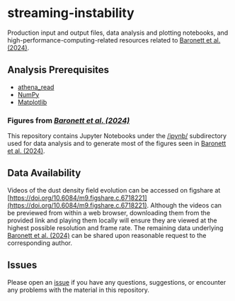 # streaming-instability
Production input and output files, data analysis and plotting notebooks, and high-performance-computing-related resources related to [Baronett et al. (2024)](https://doi.org/10.1093/mnras/stae272).

## Analysis Prerequisites
- [athena_read](https://github.com/PrincetonUniversity/athena/wiki/Reading-Data-into-Python)
- [NumPy](https://numpy.org/)
- [Matplotlib](https://matplotlib.org/)

### Figures from [_Baronett et al. (2024)_](https://doi.org/10.1093/mnras/stae272)
This repository contains Jupyter Notebooks under the [/ipynb/](https://github.com/sabaronett/streaming-instability/tree/main/ipynb) subdirectory used for data analysis and to generate most of the figures seen in [Baronett et al. (2024)](https://doi.org/10.1093/mnras/stae272).

## Data Availability
Videos of the dust density field evolution can be accessed on figshare at [https://doi.org/10.6084/m9.figshare.c.6718221](https://doi.org/10.6084/m9.figshare.c.6718221).
Although the videos can be previewed from within a web browser, downloading them from the provided link and playing them locally will ensure they are viewed at the highest possible resolution and frame rate.
The remaining data underlying [Baronett et al. (2024)](https://doi.org/10.1093/mnras/stae272) can be shared upon reasonable request to the corresponding author.

## Issues
Please open an [issue](https://github.com/sabaronett/streaming-instability/issues) if you have any questions, suggestions, or encounter any problems with the material in this repository.
